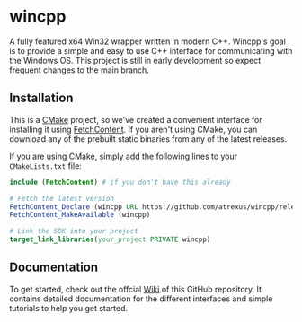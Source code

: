 # wincpp
A fully featured x64 Win32 wrapper written in modern C++. Wincpp's goal is to provide a simple and easy to use C++ interface for communicating with the Windows OS. This project is still in early development so expect frequent changes to the main branch.

## Installation
This is a [CMake](https://cmake.org/) project, so we've created a convenient interface for installing it using [FetchContent](https://cmake.org/cmake/help/latest/module/FetchContent.html). If you aren't using CMake, you can download any of the prebuilt static binaries from any of the latest releases.

If you are using CMake, simply add the following lines to your `CMakeLists.txt` file:
```cmake
include (FetchContent) # if you don't have this already

# Fetch the latest version
FetchContent_Declare (wincpp URL https://github.com/atrexus/wincpp/releases/latest/download/wincpp-src.zip)
FetchContent_MakeAvailable (wincpp)

# Link the SDK into your project
target_link_libraries(your_project PRIVATE wincpp)
```
## Documentation
To get started, check out the offcial [Wiki](https://github.com/atrexus/wincpp/wiki) of this GitHub repository. It contains detailed documentation for the different interfaces and simple tutorials to help you get started.

